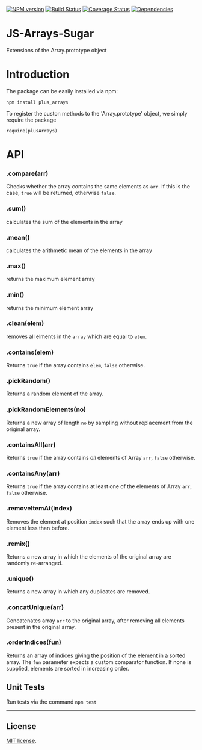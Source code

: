 [![NPM version][npm-image]][npm-url]
[![Build Status][travis-image]][travis-url]
[![Coverage Status][coveralls-image]][coveralls-url]
[![Dependencies][dependencies-image]][dependencies-url]

JS-Arrays-Sugar
===============

Extensions of the Array.prototype object

# Introduction

The package can be easily installed via npm:

```
npm install plus_arrays
```

To register the custon methods to the 'Array.prototype' object, we simply require the package

```
require(plusArrays)
```

# API

### .compare(arr)

Checks whether the array contains the same elements as `arr`. If this is the case, `true` will be returned, otherwise `false`.

### .sum()
calculates the sum of the elements in the array

### .mean()
calculates the arithmetic mean of the elements in the array

### .max()
returns the maximum element array

### .min()
returns the minimum  element array

### .clean(elem)
removes all elments in the `array` which are equal to `elem`.

### .contains(elem)
Returns `true` if the array contains `elem`, `false` otherwise.

### .pickRandom()
Returns a random element of the array.

### .pickRandomElements(no)
Returns a new array of length `no` by sampling without replacement from the original array.

### .containsAll(arr)
Returns `true` if the array contains *all* elements of Array `arr`, `false` otherwise.

### .containsAny(arr)
Returns `true` if the array contains at least one of the elements of Array `arr`, `false` otherwise.

### .removeItemAt(index)
Removes the element at position `index` such that the array ends up with one element less than before.

### .remix()
Returns a new array in which the elements of the original array are randomly re-arranged.

### .unique()
Returns a new array in which any duplicates are removed.

### .concatUnique(arr)
Concatenates array `arr` to the original array, after removing all elements present in the original array.

### .orderIndices(fun)
Returns an array of indices giving the position of the element in a sorted array. The `fun` parameter expects a custom comparator function. If none is supplied,
elements are sorted in increasing order.

## Unit Tests

Run tests via the command `npm test`

---
## License

[MIT license](http://opensource.org/licenses/MIT).

[npm-image]: https://badge.fury.io/js/plus_arrays.svg
[npm-url]: http://badge.fury.io/js/plus_arrays

[travis-image]: https://travis-ci.org/Planeshifter/plusArrays.js.svg
[travis-url]: https://travis-ci.org/Planeshifter/plusArrays.js

[coveralls-image]: https://img.shields.io/coveralls/Planeshifter/plusArrays.js/master.svg
[coveralls-url]: https://coveralls.io/r/Planeshifter/plusArrays.js?branch=master

[dependencies-image]: http://img.shields.io/david/Planeshifter/plusArrays.js.svg
[dependencies-url]: https://david-dm.org/Planeshifter/plusArrays.js
